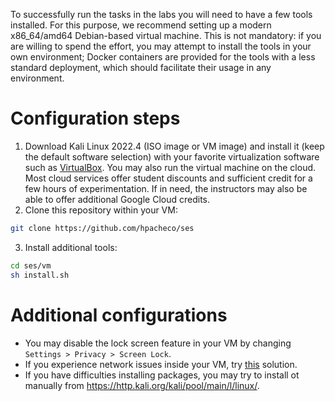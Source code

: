 
To successfully run the tasks in the labs you will need to have a few tools installed.
For this purpose, we recommend setting up a modern x86_64/amd64 Debian-based virtual machine. This is not mandatory: if you are willing to spend the effort, you may attempt to install the tools in your own environment; Docker containers are provided for the tools with a less standard deployment, which should facilitate their usage in any environment.

# Configuration steps

1. Download Kali Linux 2022.4 (ISO image or VM image) and install it (keep the default software selection) with your favorite virtualization software such as [VirtualBox](https://www.virtualbox.org/). You may also run the virtual machine on the cloud. Most cloud services offer student discounts and sufficient credit for a few hours of experimentation. If in need, the instructors may also be able to offer additional Google Cloud credits.
2. Clone this repository within your VM:
``` bash
git clone https://github.com/hpacheco/ses
```
3. Install additional tools:
``` bash
cd ses/vm
sh install.sh
```

# Additional configurations

* You may disable the lock screen feature in your VM by changing `Settings > Privacy > Screen Lock`.
* If you experience network issues inside your VM, try [this](https://stackoverflow.com/a/55072881) solution.
* If you have difficulties installing packages, you may try to install ot manually from <https://http.kali.org/kali/pool/main/l/linux/>.



